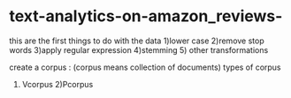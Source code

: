 # text-analytics-on-amazon_reviews-

this are the first things to do with the   data
1)lower case
2)remove stop words
3)apply regular expression
4)stemming
5) other transformations

create a corpus : (corpus means collection of documents)
types of corpus    
1) Vcorpus
2)Pcorpus


